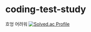 # coding-test-study
흐엉 어려워
[![Solved.ac Profile](http://mazassumnida.wtf/api/generate_badge?boj=mrcocoball)](https://solved.ac/mrcocoball)
